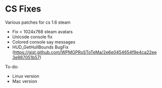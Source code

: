 # CS Fixes
Various patches for cs 1.6 steam
- Fix < 1024x768 steam avatars
- Unicode console fix
- Colored console say messages
- HUD_GetHullBounds BugFix (https://gist.github.com/WPMGPRoSToTeMa/2e6e0454654f9e4ca22ee3e987051b57)

To-do:
- Linux version
- Mac version
